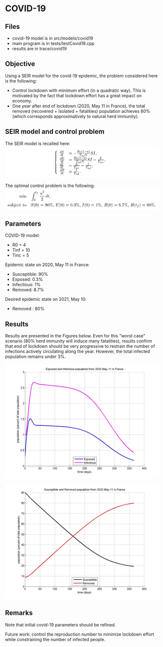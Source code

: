 COVID-19
===========

Files
----------
+ covid-19 model is in src/models/covid19
+ main program is in tests/testCovid19.cpp
+ results are in trace/covid19

Objective
----------
Using a SEIR model for the covid-19 epidemic, the problem considered here is the following:
+ Control lockdown with minimum effort (in a quadratic way). This is motivated by the fact that lockdown effort has a great impact on economy.
+ One year after end of lockdown (2020, May 11 in France), the total removed (recovered + isolated + fatalities) population achieves 80% (which corresponds approximatively to natural herd immunity).

SEIR model and control problem
----------
The SEIR model is recalled here:
![](SEIR.png)

The optimal control problem is the following:
![](OCP.png)

Parameters
----------
COVID-19 model:
+ R0 = 4
+ Tinf = 10
+ Tinc = 5

Epidemic state on 2020, May 11 in France:
+ Susceptible: 90%
+ Exposed: 0.3%
+ Infectious: 1%
+ Removed: 8.7%

Desired epidemic state on 2021, May 10:
+ Removed : 80%

Results
----------
Results are presented in the Figures below. Even for this "worst case" scenario (80% herd immunity will induce many fatalities), results confirm that end of lockdown should be very progressive to restrain the number of infections actively circulating along the year.
However, the total infected population remains under 3%.

![](EI.jpg)

![](SR.jpg)

Remarks
----------
Note that initial covid-19 parameters should be refined.

Future work: control the reproduction number to minimize lockdown effort while constraining the number of infected people.
